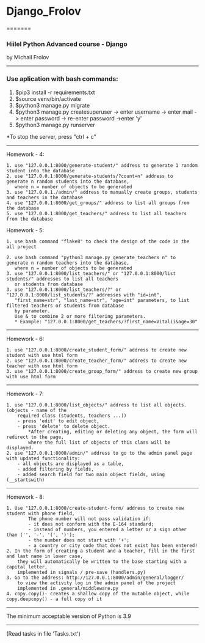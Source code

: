 # Django_Frolov

=======

### Hiilel Python Advanced course - Django

by Michail Frolov

---
### Use aplication with bash commands:

1. $pip3 install -r requirements.txt
2. $source venv/bin/activate
2. $python3 manage.py migrate
3. $python3 manage.py createsuperuser -> enter username -> enter mail -> enter password -> re-enter password ->enter 'y'
4. $python3 manage.py runserver

*To stop the server, press "ctrl + c"

---

Homework - 4:

    1. use "127.0.0.1:8000/generate-student/" address to generate 1 random student into the database
    2. use "127.0.0.1:8000/generate-students/?count=n" address to  generate n random students into the database,
       where n = number of objects to be generated
    3. use "127.0.0.1./admin/" address to manually create groups, students and teachers in the database
    4. use "127.0.0.1:8000/get_groups/" address to list all groups from the database
    5. use "127.0.0.1:8000/get_teachers/" address to list all teachers from the database
 
Homework - 5:

    1. use bash command "flake8" to check the design of the code in the all project

    2. use bash command "python3 manage.py generate_teachers n" to  generate n random teachers into the database,
       where n = number of objects to be generated
    3. use "127.0.0.1:8000/list_teachers/" or "127.0.0.1:8000/list students/" addresses to list all teachers
       or stodents from database
    3. use "127.0.0.1:8000/list_teachers/?" or "127.0.0.1:8000/list_students/?" addresses with "id=int",
       "first_name=str", "last_name=str", "age=int" parameters, to list filtered teachers or students from database
       by parameter. 
       Use & to combine 2 or more filtering parameters.
       * Example: "127.0.0.1:8000/get_teachers/?first_name=Vitalii&age=30"

---
Homework - 6:

    1. use "127.0.0.1:8000/create_student_form/" address to create new student with use html form
    2. use "127.0.0.1:8000/create_teacher_form/" address to create new teacher with use html form
    3. use "127.0.0.1:8000/create_group_form/" address to create new group with use html form

---
Homework - 7:

    1. use "127.0.0.1:8000/list_objects/" address to list all objects. (objects - name of the 
        required class (students, teachers ...))
        - press 'edit' to edit object,
        - press 'delete' to delete object.
            *After creating, editing or deleting any object, the form will redirect to the page, 
            where the full list of objects of this class will be displayed.
    2. use "127.0.0.1:8000/admin/" address to go to the admin panel page with updated functionality:
        - all objects are displayed as a table,
        - added filtering by fields,
        - added search field for two main object fields, using (__startswith)
    
---
Homework - 8:

    1. Use "127.0.0.1:8000/create-student-form/ address to create new student with phone field,
            The phone number will not pass validation if:
            - it does not conform with the E-164 standard;
            - instead of numbers, you entered a letter or a sign other than ('', '-', '(', ')');
            - the number does not start with '+';
            - a country or city code that does not exist has been entered!
    2. In the form of creating a student and a teacher, fill in the first and last name in lower case,
        they will automatically be written to the base starting with a capital letter,
        implemented in signals / pre-save (handlers.py)
    3. Go to the address: http://127.0.0.1:8000/admin/general/logger/
        to view the activity log in the admin panel of the project
        implemented in .general/middleware.py
    4. copy.copy()- creates a shallow copy of the mutable object, while copy.deepcopy() - a full copy of it
    
---
The minimum acceptable version of Python is 3.9

---

(Read tasks in file 'Tasks.txt')
